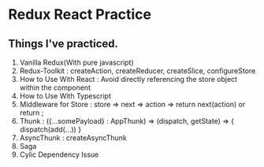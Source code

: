 # Redux React Practice

## Things I've practiced.

1. Vanilla Redux(With pure javascript)
1. Redux-Toolkit : createAction, createReducer, createSlice, configureStore
1. How to Use With React : Avoid directly referencing the store object within the component
1. How to Use With Typescript
1. Middleware for Store : store => next => action => return next(action) or return ;
1. Thunk : ({...somePayload} : AppThunk) => (dispatch, getState) => { dispatch(add(...)) }
1. AsyncThunk : createAsyncThunk
1. Saga
1. Cylic Dependency Issue
